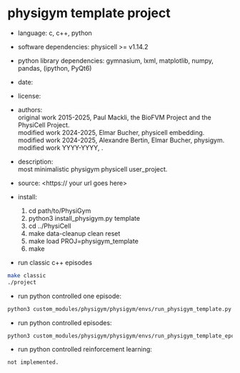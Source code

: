 # physigym template project

+ language: c, c++, python
+ software dependencies: physicell >= v1.14.2
+ python library dependencies: gymnasium, lxml, matplotlib, numpy, pandas, (ipython, PyQt6)
+ date:
+ license: <has to be comatiple with bsb-3-clause>
+ authors: \
    original work 2015-2025, Paul Mackli, the BioFVM Project and the PhysiCell Project. \
    modified work 2024-2025, Elmar Bucher, physicell embedding. \
    modified work 2024-2025, Alexandre Bertin, Elmar Bucher, physigym. \
    modified work YYYY-YYYY, <your name goes here>.

+ description: \
    most minimalistic physigym physicell user_project.

+ source: <https:// your url goes here>

+ install:
    1. cd path/to/PhysiGym
    1. python3 install_physigym.py template
    1. cd ../PhysiCell
    1. make data-cleanup clean reset
    1. make load PROJ=physigym_template
    1. make

+ run classic c++ episodes
```bash
make classic
./project
```

+ run python controlled one episode:
```bash
python3 custom_modules/physigym/physigym/envs/run_physigym_template.py
```

+ run python controlled episodes:
```bash
python3 custom_modules/physigym/physigym/envs/run_physigym_template_eposodes.py
```

+ run python controlled reinforcement learning:
```bash
not implemented.
```
